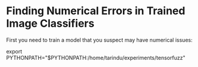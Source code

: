 # Finding Numerical Errors in Trained Image Classifiers

First you need to train a model that you suspect may have numerical issues:

export PYTHONPATH="$PYTHONPATH:/home/tarindu/experiments/tensorfuzz"
